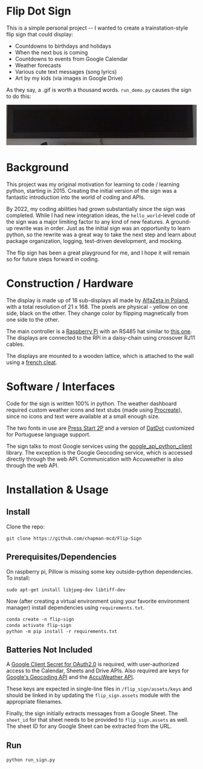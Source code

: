 # Flip Dot Sign

This is a simple personal project -- I wanted to create a trainstation-style flip sign that could display:

- Countdowns to birthdays and holidays
- When the next bus is coming
- Countdowns to events from Google Calendar
- Weather forecasts
- Various cute text messages (song lyrics)
- Art by my kids (via images in Google Drive)

As they say, a .gif is worth a thousand words.  `run_demo.py` causes the sign to do this:

![Flip Sign Demonstration](./flip_sign/docs/sign_demo.gif "Demo Loop")

# Background

This project was my original motivation for learning to code / learning python, starting in 2015.  Creating the initial version of the sign was a fantastic introduction into the world of coding and APIs.

By 2022, my coding abilities had grown substantially since the sign was completed.  While I had new integration ideas, the `hello_world`-level code of the sign was a major limiting factor to any kind of new features.  A ground-up rewrite was in order.  Just as the initial sign was an opportunity to learn python, so the rewrite was a great way to take the next step and learn about package organization, logging, test-driven development, and mocking.

The flip sign has been a great playground for me, and I hope it will remain so for future steps forward in coding.

# Construction / Hardware

The display is made up of 18 sub-displays all made by [AlfaZeta in Poland](https://flipdots.com/), with a total resolution of 21 x 168.  The pixels are physical - yellow on one side, black on the other.  They change color by flipping magnetically from one side to the other.

The main controller is a [Raspberry Pi](https://www.raspberrypi.com) with an RS485 hat similar to [this one](https://thepihut.com/products/rs422-rs485-serial-hat).  The displays are connected to the RPi in a daisy-chain using crossover RJ11 cables.

The displays are mounted to a wooden lattice, which is attached to the wall using a [french cleat](https://en.wikipedia.org/wiki/French_cleat).

# Software / Interfaces

Code for the sign is written 100% in python.  The weather dashboard required custom weather icons and text stubs (made using [Procreate](https://procreate.com)), since no icons and text were available at a small enough size.

The two fonts in use are [Press Start 2P](https://www.dafont.com/press-start-2p.font) and a version of [DatDot](https://ggbot.itch.io/datdot-font) customized for Portuguese language support.

The sign talks to most Google services using the [google_api_python_client](https://github.com/googleapis/google-api-python-client) library.  The exception is the Google Geocoding service, which is accessed directly through the web API.  Communication with Accuweather is also through the web API.

# Installation & Usage


## Install

Clone the repo:
```commandline
git clone https://github.com/chapman-mcd/Flip-Sign
```

## Prerequisites/Dependencies

On raspberry pi, Pillow is missing some key outside-python dependencies.  To install:
```commandline
sudo apt-get install libjpeg-dev libtiff-dev
```


Now (after creating a virtual environment using your favorite environment manager) install dependencies using `requirements.txt`.
```commandline
conda create -n flip-sign
conda activate flip-sign
python -m pip install -r requirements.txt
```



## Batteries Not Included

A [Google Client Secret for OAuth2.0](https://support.google.com/cloud/answer/6158849) is required, with user-authorized access to the Calendar, Sheets and Drive APIs.  Also required are keys for [Google's Geocoding API](https://support.google.com/cloud/answer/6158849) and the [AccuWeather API](https://developer.accuweather.com).

These keys are expected in single-line files in `/flip_sign/assets/keys` and should be linked in by updating the `flip_sign.assets` module with the appropriate filenames.

Finally, the sign initially extracts messages from a Google Sheet.  The `sheet_id` for that sheet needs to be provided to `flip_sign.assets` as well.  The sheet ID for any Google Sheet can be extracted from the URL.

## Run

```commandline
python run_sign.py
```